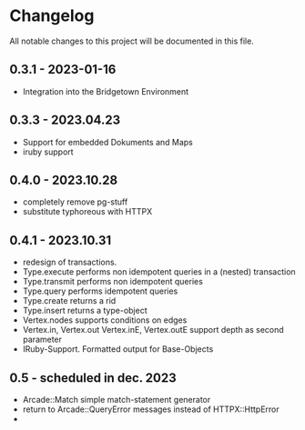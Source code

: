 # Changelog

All notable changes to this project will be documented in this file.



## 0.3.1 - 2023-01-16

- Integration into the Bridgetown Environment 

## 0.3.3 - 2023.04.23
- Support for embedded Dokuments and Maps
- iruby support 

## 0.4.0 - 2023.10.28
- completely remove pg-stuff
- substitute typhoreous with  HTTPX

## 0.4.1 - 2023.10.31
- redesign of transactions. 
- Type.execute performs non idempotent queries  in a (nested) transaction
- Type.transmit performs non idempotent queries 
- Type.query performs idempotent queries 
- Type.create returns a rid
- Type.insert returns a type-object
- Vertex.nodes supports conditions on edges
- Vertex.in, Vertex.out Vertex.inE, Vertex.outE support depth as second parameter
- IRuby-Support. Formatted output for Base-Objects

## 0.5 - scheduled in dec. 2023
- Arcade::Match simple match-statement generator
- return to Arcade::QueryError messages instead of HTTPX::HttpError
-
